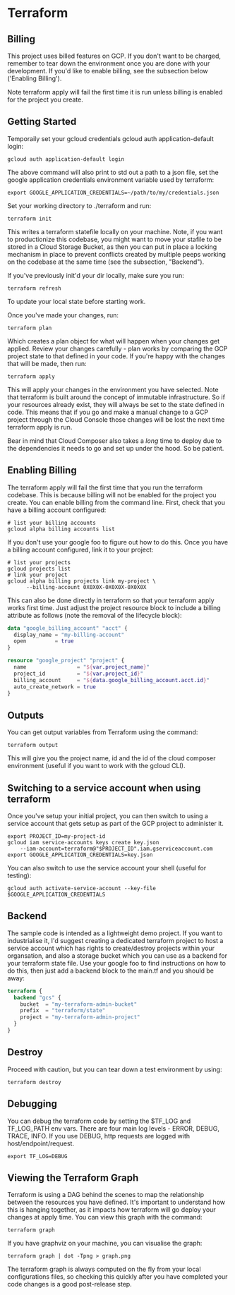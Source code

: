 # Terraform

## Billing

This project uses billed features on GCP. If you don't want to be charged, remember to tear down the environment once you are done with your development. If you'd like to enable billing, see the subsection below ('Enabling Billing').

Note terraform apply will fail the first time it is run unless billing is enabled for the project you create.

## Getting Started

Temporaily set your gcloud credentials gcloud auth application-default login:

```shell
gcloud auth application-default login
```

The above command will also print to std out a path to a json file, set the google application credentials environment variable used by terraform:

```shell
export GOOGLE_APPLICATION_CREDENTIALS=~/path/to/my/credentials.json
```

Set your working directory to ./terraform and run:

```shell
terraform init
```

This writes a terraform statefile locally on your machine. Note, if you want to productionize this codebase, you might want to move your stafile to be stored in a Cloud Storage Bucket, as then you can put in place a locking mechanism in place to prevent conflicts created by multiple peeps working on the codebase at the same time (see the subsection, "Backend").

If you've previously init'd your dir locally, make sure you run:

```shell
terraform refresh
```

To update your local state before starting work.

Once you've made your changes, run:

```shell
terraform plan
```

Which creates a plan object for what will happen when your changes get applied. Review your changes carefully - plan works by comparing the GCP project state to that defined in your code. If you're happy with the changes that will be made, then run:

```shell
terraform apply
```

This will apply your changes in the environment you have selected. Note that terraform is built around the concept of immutable infrastructure. So if your resources already exist, they will always be set to the state defined in code. This means that if you go and make a manual change to a GCP project through the Cloud Console those changes will be lost the next time terraform apply is run.

Bear in mind that Cloud Composer also takes a _long_ time to deploy due to the dependencies it needs to go and set up under the hood. So be patient.

## Enabling Billing

The terraform apply will fail the first time that you run the terraform codebase. This is because billing will not be enabled for the project you create. You can enable billing from the command line. First, check that you have a billing account configured:

```shell
# list your billing accounts
gcloud alpha billing accounts list
```

If you don't use your google foo to figure out how to do this. Once you have a billing account configured, link it to your project:

```shell
# list your projects
gcloud projects list
# link your project
gcloud alpha billing projects link my-project \
      --billing-account 0X0X0X-0X0X0X-0X0X0X
```

This can also be done directly in terraform so that your terraform apply works first time. Just adjust the project resource block to include a billing attribute as follows (note the removal of the lifecycle block):

```terraform
data "google_billing_account" "acct" {
  display_name = "my-billing-account"
  open         = true
}

resource "google_project" "project" {
  name                = "${var.project_name}"
  project_id          = "${var.project_id}"
  billing_account     = "${data.google_billing_account.acct.id}"
  auto_create_network = true
}
```

## Outputs

You can get output variables from Terraform using the command:

```shell
terraform output
```

This will give you the project name, id and the id of the cloud composer environment (useful if you want to work with the gcloud CLI).

## Switching to a service account when using terraform

Once you've setup your initial project, you can then switch to using a service account that gets setup as part of the GCP project to administer it.

```shell
export PROJECT_ID=my-project-id
gcloud iam service-accounts keys create key.json
    --iam-account=terraform@"$PROJECT_ID".iam.gserviceaccount.com
export GOOGLE_APPLICATION_CREDENTIALS=key.json
```

You can also switch to use the service account your shell (useful for testing):

```shell
gcloud auth activate-service-account --key-file $GOOGLE_APPLICATION_CREDENTIALS
```

## Backend

The sample code is intended as a lightweight demo project. If you want to industrialise it, I'd suggest creating a dedicated terraform project to host a service account which has rights to create/destroy projects within your organsation, and also a storage bucket which you can use as a backend for your terraform state file. Use your google foo to find instructions on how to do this, then just add a backend block to the main.tf and you should be away:

```terraform
terraform {
  backend "gcs" {
    bucket  = "my-terraform-admin-bucket"
    prefix  = "terraform/state"
    project = "my-terraform-admin-project"
  }
}
```

## Destroy

Proceed with caution, but you can tear down a test environment by using:

```shell
terraform destroy
```

## Debugging

You can debug the terraform code by setting the \$TF_LOG and TF_LOG_PATH env vars. There are four main log levels - ERROR, DEBUG, TRACE, INFO. If you use DEBUG, http requests are logged with host/endpoint/request.

```shell
export TF_LOG=DEBUG
```

## Viewing the Terraform Graph

Terraform is using a DAG behind the scenes to map the relationship between the resources you have defined. It's important to understand how this is hanging together, as it impacts how terraform will go deploy your changes at apply time. You can view this graph with the command:

```shell
terraform graph
```

If you have graphviz on your machine, you can visualise the graph:

```shell
terraform graph | dot -Tpng > graph.png
```

The terraform graph is always computed on the fly from your local configurations files, so checking this quickly after you have completed your code changes is a good post-release step.
